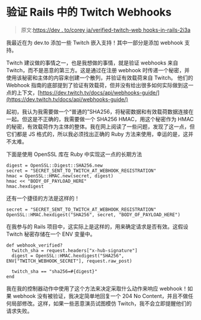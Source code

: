 # 验证 Rails 中的 Twitch Webhooks

> 原文:[https://dev . to/corey ja/verified-twitch-web hooks-in-rails-2i3a](https://dev.to/coreyja/verifying-twitch-webhooks-in-rails-2i3a)

我最近在为 dev.to 添加一些 Twitch 嵌入支持！其中一部分是添加 webhook 支持。

Twitch 建议做的事情之一，也是我想做的事情，就是验证 webhooks 来自 Twitch，而不是恶意的第三方。这是通过在注册 webhook 时传递一个秘密，并使用该秘密和主体的内容来创建一个散列，并验证有效载荷来自 Twitch。
他们的 Webhook 指南的底部提到了验证有效载荷，但并没有给出很多如何实际做到这一点的上下文，[https://dev.twitch.tv/docs/api/webhooks-guide/](https://dev.twitch.tv/docs/api/webhooks-guide/)

起初，我认为我需要做一个“普通的”SHA256，将秘密数据和有效载荷数据连接在一起。但这是不正确的，我需要做一个 SHA256 HMAC，用这个秘密作为 HMAC 的秘密，有效载荷作为主体的整体。我在网上阅读了一些问题，发现了这一点，但它们都是 JS 格式的，所以我必须找出正确的 Ruby 方法来使用，幸运的是，这并不太难。

下面是使用 OpenSSL 库在 Ruby 中实现这一点的长期方法

```
digest = OpenSSL::Digest::SHA256.new
secret = "SECRET_SENT_TO_TWITCH_AT_WEBHOOK_REGISTRATION"
hmac = OpenSSL::HMAC.new(secret, digest)
hmac << "BODY_OF_PAYLOAD_HERE"
hmac.hexdigest 
```

还有一个捷径的方法是这样的！

```
secret = "SECRET_SENT_TO_TWITCH_AT_WEBHOOK_REGISTRATION"
OpenSSL::HMAC.hexdigest("SHA256", secret, "BODY_OF_PAYLOAD_HERE") 
```

在我参与的 Rails 项目中，这实际上是这样的，用来确定请求是否有效。这假设 Twitch 秘密存储在一个 ENV 变量中。

```
def webhook_verified?
  twitch_sha = request.headers["x-hub-signature"]
  digest = OpenSSL::HMAC.hexdigest("SHA256", ENV["TWITCH_WEBHOOK_SECRET"], request.raw_post)

  twitch_sha == "sha256=#{digest}"
end 
```

我在我的控制器动作中使用了这个方法来决定采取什么动作来响应 webhook！如果 webhook 没有被验证，我决定简单地回复一个 204 No Content，并且不做任何局部修改。这样，如果一些恶意演员试图模仿 Twitch，我不会立即提醒他们的请求失败。